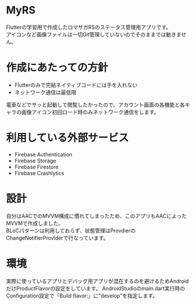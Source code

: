 # MyRS
Flutterの学習用で作成したロマサガRSのステータス管理用アプリです。  
アイコンなど画像ファイルは一切Git管理していないのでそのままでは動きません。  

# 作成にあたっての方針
  - Flutterのみで完結ネイティブコードには手を入れない
  - ネットワーク通信は最低限

電車などでサッと起動して閲覧したかったので、アカウント画面の各機能と各キャラの画像アイコン初回ロード時のみネットワーク通信をします。
 
# 利用している外部サービス
  - Firebase Authentication
  - Firebase Storage
  - Firebase Firestore
  - Firebase Crashlytics

# 設計
自分はAACでのMVVM構成に慣れてしまったため、このアプリもAACによったMVVMで作成しました。  
BLoCパターンは利用しておらず、状態管理はProvdierのChangeNotifierProviderで行なっています。

# 環境
実際に使っているアプリとデバッグ用アプリが混在するのを避けるためAndroidだけProductFlavorの設定をしています。
AndroidStudioのmain.dart実行時のConfiguration設定で「Build flavor:」に"develop"を指定します。
